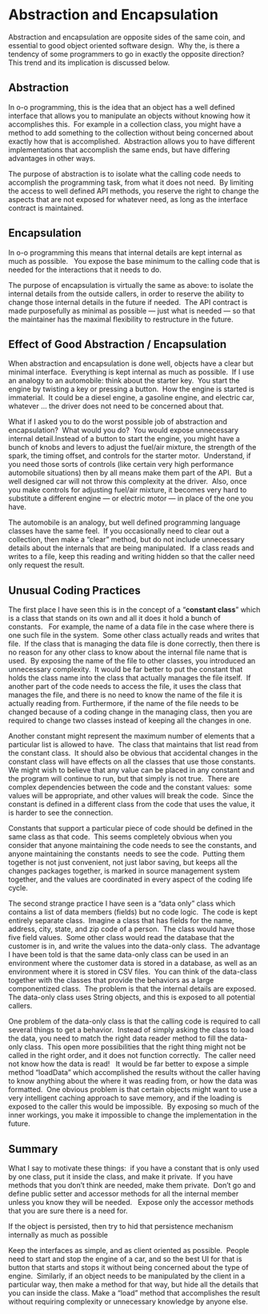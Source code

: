 #  Abstraction and Encapsulation

Abstraction and encapsulation are opposite sides of the same coin, and essential to good object oriented software design.  Why the, is there a tendency of some programmers to go in exactly the opposite direction?  This trend and its implication is discussed below.

## Abstraction

In o-o programming, this is the idea that an object has a well defined interface that allows you to manipulate an objects without knowing how it accomplishes this.  For example in a collection class, you might have a method to add something to the collection without being concerned about exactly how that is accomplished.  Abstraction allows you to have different implementations that accomplish the same ends, but have differing advantages in other ways. 

The purpose of abstraction is to isolate what the calling code needs to accomplish the programming task, from what it does not need.  By limiting the access to well defined API methods, you reserve the right to change the aspects that are not exposed for whatever need, as long as the interface contract is maintained.

## Encapsulation

In o-o programming this means that internal details are kept internal as much as possible.   You expose the base minimum to the calling code that is needed for the interactions that it needs to do. 

The purpose of encapsulation is virtually the same as above: to isolate the internal details from the outside callers, in order to reserve the ability to change those internal details in the future if needed.  The API contract is made purposefully as minimal as possible — just what is needed — so that the maintainer has the maximal flexibility to restructure in the future.

## Effect of Good Abstraction / Encapsulation

When abstraction and encapsulation is done well, objects have a clear but minimal interface.  Everything is kept internal as much as possible.  If I use an analogy to an automobile: think about the starter key.  You start the engine by twisting a key or pressing a button.  How the engine is started is immaterial.  It could be a diesel engine, a gasoline engine, and electric car, whatever … the driver does not need to be concerned about that. 

What if I asked you to do the worst possible job of abstraction and encapsulation?  What would you do?  You would expose unnecessary internal detail.Instead of a button to start the engine, you might have a bunch of knobs and levers to adjust the fuel/air mixture, the strength of the spark, the timing offset, and controls for the starter motor.  Understand, if you need those sorts of controls (like certain very high performance automobile situations) then by all means make them part of the API.  But a well designed car will not throw this complexity at the driver.  Also, once you make controls for adjusting fuel/air mixture, it becomes very hard to substitute a different engine — or electric motor — in place of the one you have. 

The automobile is an analogy, but well defined programming language classes have the same feel.  If you occasionally need to clear out a collection, then make a “clear” method, but do not include unnecessary details about the internals that are being manipulated.  If a class reads and writes to a file, keep this reading and writing hidden so that the caller need only request the result.

## Unusual Coding Practices

The first place I have seen this is in the concept of a “**constant class**” which is a class that stands on its own and all it does it hold a bunch of constants.   For example, the name of a data file in the case where there is one such file in the system.  Some other class actually reads and writes that file.  If the class that is managing the data file is done correctly, then there is no reason for any other class to know about the internal file name that is used.  By exposing the name of the file to other classes, you introduced an unnecessary complexity.  It would be far better to put the constant that holds the class name into the class that actually manages the file itself.  If another part of the code needs to access the file, it uses the class that manages the file, and there is no need to know the name of the file it is actually reading from. Furthermore, if the name of the file needs to be changed because of a coding change in the managing class, then you are required to change two classes instead of keeping all the changes in one. 

Another constant might represent the maximum number of elements that a particular list is allowed to have.  The class that maintains that list read from the constant class.  It should also be obvious that accidental changes in the constant class will have effects on all the classes that use those constants.  We might wish to believe that any value can be placed in any constant and the program will continue to run, but that simply is not true.  There are complex dependencies between the code and the constant values:  some values will be appropriate, and other values will break the code.  Since the constant is defined in a different class from the code that uses the value, it is harder to see the connection. 

Constants that support a particular piece of code should be defined in the same class as that code.  This seems completely obvious when you consider that anyone maintaining the code needs to see the constants, and anyone maintaining the constants  needs to see the code.  Putting them together is not just convenient, not just labor saving, but keeps all the changes packages together, is marked in source management system together, and the values are coordinated in every aspect of the coding life cycle. 

The second strange practice I have seen is a “data only” class which contains a list of data members (fields) but no code logic.  The code is kept entirely separate class.  Imagine a class that has fields for the name, address, city, state, and zip code of a person.  The class would have those five field values.  Some other class would read the database that the customer is in, and write the values into the data-only class.  The advantage I have been told is that the same data-only class can be used in an environment where the customer data is stored in a database, as well as an environment where it is stored in CSV files.  You can think of the data-class together with the classes that provide the behaviors as a large componentized class.  The problem is that the internal details are exposed.  The data-only class uses String objects, and this is exposed to all potential callers. 

One problem of the data-only class is that the calling code is required to call several things to get a behavior.  Instead of simply asking the class to load the data, you need to match the right data reader method to fill the data-only class.  This open more possibilities that the right thing might not be called in the right order, and it does not function correctly.  The caller need not know how the data is read!   It would be far better to expose a simple method “loadData” which accomplished the results without the caller having to know anything about the where it was reading from, or how the data was formatted.  One obvious problem is that certain objects might want to use a very intelligent caching approach to save memory, and if the loading is exposed to the caller this would be impossible.  By exposing so much of the inner workings, you make it impossible to change the implementation in the future.

## Summary

What I say to motivate these things:  if you have a constant that is only used by one class, put it inside the class, and make it private.  If you have methods that you don’t think are needed, make them private.  Don’t go and define public setter and accessor methods for all the internal member unless you know they will be needed.   Expose only the accessor methods that you are sure there is a need for. 

If the object is persisted, then try to hid that persistence mechanism internally as much as possible 

Keep the interfaces as simple, and as client oriented as possible.  People need to start and stop the engine of a car, and so the best UI for that is button that starts and stops it without being concerned about the type of engine.  Similarly, if an object needs to be manipulated by the client in a particular way, then make a method for that way, but hide all the details that you can inside the class. Make a “load” method that accomplishes the result without requiring complexity or unnecessary knowledge by anyone else.